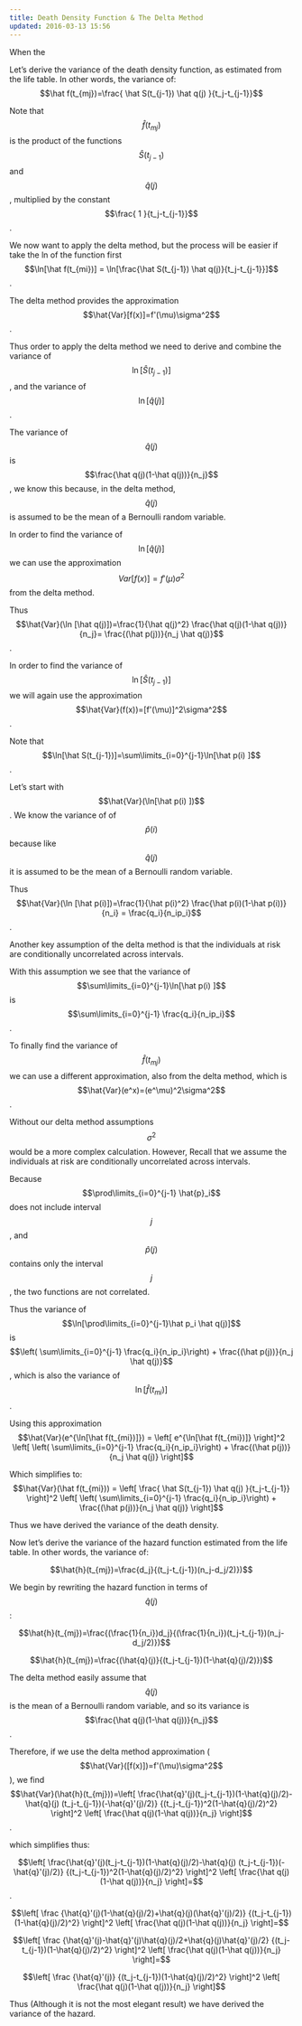 ```yaml
---
title: Death Density Function & The Delta Method
updated: 2016-03-13 15:56
---
```


When the 


Let’s derive the variance
 of the death density function, as estimated
from the life table. In other words, the variance of:
$$\hat f(t_{mj})=\frac{ \hat S(t_{j-1}) \hat q(j) }{t_j-t_{j-1}}$$

Note that $$\hat f(t_{mj})$$ is the product of the functions
$$\hat S(t_{j-1})$$ and $$\hat q(j)$$, multiplied by the constant
$$\frac{ 1 }{t_j-t_{j-1}}$$.

We now want to apply the delta method, but the process will be easier if
take the ln of the function first
$$\ln[\hat f(t_{mi})] = \ln[\frac{\hat S(t_{j-1}) \hat q(j)}{t_j-t_{j-1}}]$$.



The delta method provides the approximation
$$\hat{Var}[f(x)]=f'(\mu)\sigma^2$$.

Thus order to apply the delta method we need to derive and combine the
variance of $$ \ln[\hat S(t_{j-1})] $$, and the variance of
$$\ln[\hat q(j)]$$.

The variance of $$\hat q(j)$$ is $$\frac{\hat q(j)(1-\hat q(j))}{n_j}$$, we
know this because, in the delta method, $$\hat q(j)$$ is assumed to be the
mean of a Bernoulli random variable.

In order to find the variance of $$\ln [\hat q(j)]$$ we can use the
approximation $$Var[f(x)]=f'(\mu)\sigma^2$$ from the delta method.

Thus
$$\hat{Var}(\ln [\hat q(j)])=\frac{1}{\hat q(j)^2} \frac{\hat q(j)(1-\hat q(j))}{n_j}= \frac{(\hat p(j))}{n_j \hat q(j)}$$.

In order to find the variance of $$\ln[\hat S(t_{j-1})]$$ we will again
use the approximation $$\hat{Var}(f(x))=[f'(\mu)]^2\sigma^2$$.

Note that $$\ln[\hat S(t_{j-1})]=\sum\limits_{i=0}^{j-1}\ln[\hat p(i) ]$$.

Let’s start with $$\hat{Var}(\ln[\hat p(i) ])$$. We know the variance of
of $$\hat p(i)$$ because like $$\hat q(j)$$ it is assumed to be the mean of
a Bernoulli random variable.

Thus
$$\hat{Var}(\ln [\hat p(i)])=\frac{1}{\hat p(i)^2} \frac{\hat p(i)(1-\hat p(i))}{n_i} = \frac{q_i}{n_ip_i}$$.

Another key assumption of the delta method is that the individuals at
risk are conditionally uncorrelated across intervals.

With this assumption we see that the variance of
$$\sum\limits_{i=0}^{j-1}\ln[\hat p(i) ]$$ is
$$\sum\limits_{i=0}^{j-1} \frac{q_i}{n_ip_i}$$.

To finally find the variance of $$\hat f(t_{mj})$$ we can use a different
approximation, also from the delta method, which is
$$\hat{Var}(e^x)=(e^\mu)^2\sigma^2$$.

Without our delta method assumptions $$\sigma^2$$ would be a more complex
calculation. However, Recall that we assume the individuals at risk are
conditionally uncorrelated across intervals.

Because $$\prod\limits_{i=0}^{j-1} \hat{p}_i$$ does not include interval
$$j$$, and $$\hat p(j)$$ contains only the interval $$j$$, the two functions
are not correlated.

Thus the variance of $$\ln[\prod\limits_{i=0}^{j-1}\hat p_i \hat q(j)]$$
is
$$\left( \sum\limits_{i=0}^{j-1} \frac{q_i}{n_ip_i}\right) + \frac{(\hat p(j))}{n_j \hat q(j)}$$,
which is also the variance of $$\ln[\hat f(t_{mi})]$$.

Using this approximation
$$\hat{Var}(e^{\ln[\hat f(t_{mi})]}) = \left[ e^{\ln[\hat f(t_{mi})]} \right]^2 \left[ \left( \sum\limits_{i=0}^{j-1} \frac{q_i}{n_ip_i}\right) + \frac{(\hat p(j))}{n_j \hat q(j)} \right]$$

Which simplifies to:
$$\hat{Var}(\hat f(t_{mi})) = \left[ \frac{ \hat S(t_{j-1}) \hat q(j) }{t_j-t_{j-1}} \right]^2 \left[ \left( \sum\limits_{i=0}^{j-1} \frac{q_i}{n_ip_i}\right) + \frac{(\hat p(j))}{n_j \hat q(j)} \right]$$

Thus we have derived the variance of the death density.

Now let’s derive the variance of the hazard function estimated from the
life table. In other words, the variance of:

$$\hat{h}(t_{mj})=\frac{d_j}{(t_j-t_{j-1})(n_j-d_j/2)})$$

We begin by rewriting the hazard function in terms of $$\hat{q}(j)$$:

$$\hat{h}(t_{mj})=\frac{(\frac{1}{n_i})d_j}{(\frac{1}{n_i})(t_j-t_{j-1})(n_j-d_j/2)})$$

$$\hat{h}(t_{mj})=\frac{(\hat{q}(j)}{(t_j-t_{j-1})(1-\hat{q}(j)/2)})$$

The delta method easily assume that $$\hat q(j)$$ is the mean of a
Bernoulli random variable, and so its variance is
$$\frac{\hat q(j)(1-\hat q(j))}{n_j}$$.

Therefore, if we use the delta method approximation
($$\hat{Var}([f(x)])=f'(\mu)\sigma^2$$), we find
$$\hat{Var}(\hat{h}(t_{mj}))=\left[ \frac{\hat{q}'(j)(t_j-t_{j-1})(1-\hat{q}(j)/2)-\hat{q}(j) (t_j-t_{j-1})(-\hat{q}'(j)/2)} {(t_j-t_{j-1})^2(1-\hat{q}(j)/2)^2} \right]^2 \left[ \frac{\hat q(j)(1-\hat q(j))}{n_j} \right]$$.

which simplifies thus:

$$\left[ \frac{\hat{q}'(j)(t_j-t_{j-1})(1-\hat{q}(j)/2)-\hat{q}(j) (t_j-t_{j-1})(-\hat{q}'(j)/2)} {(t_j-t_{j-1})^2(1-\hat{q}(j)/2)^2} \right]^2 \left[ \frac{\hat q(j)(1-\hat q(j))}{n_j} \right]=$$.

$$\left[ 
\frac
{\hat{q}'(j)(1-\hat{q}(j)/2)+\hat{q}(j)(\hat{q}'(j)/2)}
{(t_j-t_{j-1})(1-\hat{q}(j)/2)^2} 
\right]^2 
\left[ \frac{\hat q(j)(1-\hat q(j))}{n_j} \right]=$$

$$\left[ 
\frac
{\hat{q}'(j)-\hat{q}'(j)\hat{q}(j)/2+\hat{q}(j)\hat{q}'(j)/2}
{(t_j-t_{j-1})(1-\hat{q}(j)/2)^2} 
\right]^2 
\left[ \frac{\hat q(j)(1-\hat q(j))}{n_j} \right]=$$

$$\left[ 
\frac
{\hat{q}'(j)}
{(t_j-t_{j-1})(1-\hat{q}(j)/2)^2} 
\right]^2 
\left[ \frac{\hat q(j)(1-\hat q(j))}{n_j} \right]$$

Thus (Although it is not the most elegant result) we have derived the
variance of the hazard.


